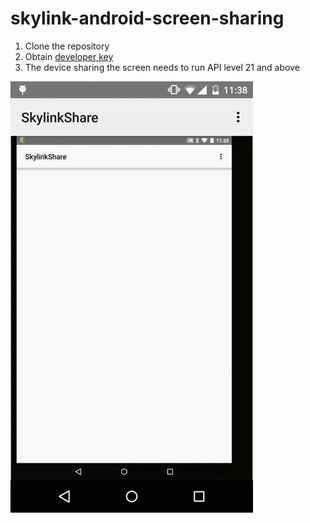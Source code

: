 # skylink-android-screen-sharing

1. Clone the repository
2. Obtain [developer key](http://developer.temasys.com.sg)
3. The device sharing the screen needs to run API level 21 and above

![](receiver_device.gif?raw=true)
